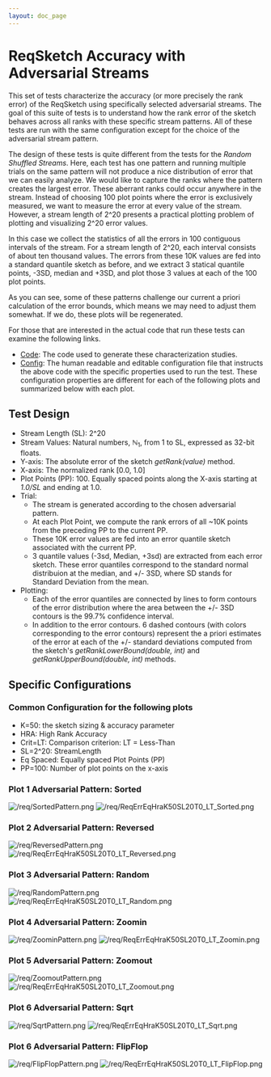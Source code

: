 ```yaml
---
layout: doc_page
---
```

<!--
    Licensed to the Apache Software Foundation (ASF) under one
    or more contributor license agreements.  See the NOTICE file
    distributed with this work for additional information
    regarding copyright ownership.  The ASF licenses this file
    to you under the Apache License, Version 2.0 (the
    "License"); you may not use this file except in compliance
    with the License.  You may obtain a copy of the License at

      http://www.apache.org/licenses/LICENSE-2.0

    Unless required by applicable law or agreed to in writing,
    software distributed under the License is distributed on an
    "AS IS" BASIS, WITHOUT WARRANTIES OR CONDITIONS OF ANY
    KIND, either express or implied.  See the License for the
    specific language governing permissions and limitations
    under the License.
-->
# ReqSketch Accuracy with Adversarial Streams

This set of tests characterize the accuracy (or more precisely the rank error) of the ReqSketch using specifically selected adversarial streams.  The goal of this suite of tests is to understand how the rank error of the sketch behaves across all ranks with these specific stream patterns.  All of these tests are run with the same configuration except for the choice of the adversarial stream pattern.

The design of these tests is quite different from the tests for the *Random Shuffled Streams*.  Here, each test has one pattern and running multiple trials on the same pattern will not produce a nice distribution of error that we can easily analyze. We would like to capture the ranks where the pattern creates the largest error. These aberrant ranks could occur anywhere in the stream.  Instead of choosing 100 plot points where the error is exclusively measured, we want to measure the error at every value of the stream. However, a stream length of 2^20 presents a practical plotting problem of plotting and visualizing 2^20 error values. 

In this case we collect the statistics of all the errors in 100 contiguous intervals of the stream. For a stream length of 2^20, each interval consists of about ten thousand values.  The errors from these 10K values are fed into a standard quantile sketch as before, and we extract 3 statical quantile points, -3SD, median and +3SD, and plot those 3 values at each of the 100 plot points. 

As you can see, some of these patterns challenge our current a priori calculation of the error bounds, which means we may need to adjust them somewhat. If we do, these plots will be regenerated. 

For those that are interested in the actual code that run these tests can examine the following links.
 
* [Code](https://github.com/apache/incubator-datasketches-characterization/blob/master/src/test/java/org/apache/datasketches/characterization/quantiles/ReqSketchAccuracyProfile2.java): The code used to generate these characterization studies.
* [Config](https://github.com/apache/incubator-datasketches-characterization/blob/master/src/main/resources/quantiles/ReqSketchAccuracy2Job.conf): The human readable and editable configuration file that instructs the above code with the specific properties used to run the test. These configuration properties are different for each of the following plots and summarized below with each plot.

## Test Design
* Stream Length (SL): 2^20
* Stream Values: Natural numbers, &#x2115;<sub>1</sub>, from 1 to SL, expressed as 32-bit floats.
* Y-axis: The absolute error of the sketch *getRank(value)* method.
* X-axis: The normalized rank [0.0, 1.0]
* Plot Points (PP): 100.  Equally spaced points along the X-axis starting at *1.0/SL* and ending at 1.0. 
* Trial:
	* The stream is generated according to the chosen adversarial pattern.
	* At each Plot Point, we compute the rank errors of all ~10K points from the preceding PP to the current PP.
	* These 10K error values are fed into an error quantile sketch associated with the current PP.
	* 3 quantile values (-3sd, Median, +3sd) are extracted from each error sketch. These error quantiles correspond to the standard normal distribuion at the median, and +/- 3SD, where SD stands for Standard Deviation from the mean.
* Plotting:
	* Each of the error quantiles are connected by lines to form contours of the error distribution where the area between the +/- 3SD contours is the 99.7% confidence interval.
	* In addition to the error contours. 6 dashed contours (with colors corresponding to the error contours) represent the a priori estimates of the error at each of the +/- standard deviations computed from the sketch's *getRankLowerBound(double, int)* and *getRankUpperBound(double, int)* methods.

## Specific Configurations
### Common Configuration for the following plots
* K=50: the sketch sizing & accuracy parameter
* HRA: High Rank Accuracy
* Crit=LT: Comparison criterion: LT = Less-Than
* SL=2^20: StreamLength
* Eq Spaced: Equally spaced Plot Points (PP)
* PP=100: Number of plot points on the x-axis


### Plot 1 Adversarial Pattern: Sorted

<img class="doc-img-qtr" src="{{site.docs_img_dir}}/req/SortedPattern.png" alt="/req/SortedPattern.png" />

<img class="doc-img-full" src="{{site.docs_img_dir}}/req/ReqErrEqHraK50SL20T0_LT_Sorted.png" alt="/req/ReqErrEqHraK50SL20T0_LT_Sorted.png" />

### Plot 2 Adversarial Pattern: Reversed

<img class="doc-img-qtr" src="{{site.docs_img_dir}}/req/ReversedPattern.png" alt="/req/ReversedPattern.png" />

<img class="doc-img-full" src="{{site.docs_img_dir}}/req/ReqErrEqHraK50SL20T0_LT_Reversed.png" alt="/req/ReqErrEqHraK50SL20T0_LT_Reversed.png" />

### Plot 3 Adversarial Pattern: Random

<img class="doc-img-qtr" src="{{site.docs_img_dir}}/req/RandomPattern.png" alt="/req/RandomPattern.png" />

<img class="doc-img-full" src="{{site.docs_img_dir}}/req/ReqErrEqHraK50SL20T0_LT_Random.png" alt="/req/ReqErrEqHraK50SL20T0_LT_Random.png" />

### Plot 4 Adversarial Pattern: Zoomin

<img class="doc-img-qtr" src="{{site.docs_img_dir}}/req/ZoominPattern.png" alt="/req/ZoominPattern.png" />

<img class="doc-img-full" src="{{site.docs_img_dir}}/req/ReqErrEqHraK50SL20T0_LT_Zoomin.png" alt="/req/ReqErrEqHraK50SL20T0_LT_Zoomin.png" />

### Plot 5 Adversarial Pattern: Zoomout

<img class="doc-img-qtr" src="{{site.docs_img_dir}}/req/ZoomoutPattern.png" alt="/req/ZoomoutPattern.png" />

<img class="doc-img-full" src="{{site.docs_img_dir}}/req/ReqErrEqHraK50SL20T0_LT_Zoomout.png" alt="/req/ReqErrEqHraK50SL20T0_LT_Zoomout.png" />

### Plot 6 Adversarial Pattern: Sqrt

<img class="doc-img-qtr" src="{{site.docs_img_dir}}/req/SqrtPattern.png" alt="/req/SqrtPattern.png" />

<img class="doc-img-full" src="{{site.docs_img_dir}}/req/ReqErrEqHraK50SL20T0_LT_Sqrt.png" alt="/req/ReqErrEqHraK50SL20T0_LT_Sqrt.png" />

### Plot 6 Adversarial Pattern: FlipFlop

<img class="doc-img-qtr" src="{{site.docs_img_dir}}/req/FlipFlopPattern.png" alt="/req/FlipFlopPattern.png" />

<img class="doc-img-full" src="{{site.docs_img_dir}}/req/ReqErrEqHraK50SL20T0_LT_FlipFlop.png" alt="/req/ReqErrEqHraK50SL20T0_LT_FlipFlop.png" />